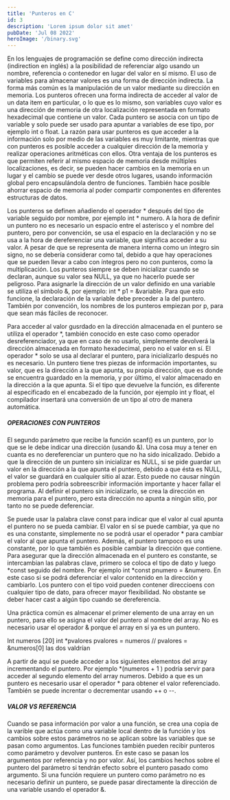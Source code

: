 ```yaml
---
title: 'Punteros en C'
id: 3
description: 'Lorem ipsum dolor sit amet'
pubDate: 'Jul 08 2022'
heroImage: '/binary.svg'
---
```


En los lenguajes de programación se define como dirección indirecta (indirection en inglés) a la posibilidad de referenciar algo usando un nombre, referencia o contenedor en lugar del valor en sí mismo. El uso de variables para almacenar valores es una forma de dirección indirecta. La forma más común es la manipulación de un valor mediante su dirección en memoria. Los punteros ofrecen una forma indirecta de acceder al valor de un data item en particular, o lo que es lo mismo, son variables cuyo valor es una dirección de memoria de otra localización representada en formato hexadecimal que contiene un valor. Cada puntero se asocia con un tipo de variable y solo puede ser usado para apuntar a variables de ese tipo, por ejemplo int o float. La razón para usar punteros es que acceder a la información solo por medio de las variables es muy limitante, mientras que con punteros es posible acceder a cualquier dirección de la memoria y realizar operaciones aritméticas con ellos. Otra ventaja de los punteros es que permiten referir al mismo espacio de memoria desde múltiples localizaciones, es decir, se pueden hacer cambios en la memoria en un lugar y el cambio se puede ver desde otros lugares, usando información global pero encapsulándola dentro de funciones. También hace posible ahorrar espacio de memoria al poder compartir componentes en diferentes estructuras de datos.

Los punteros se definen añadiendo el operador * después del tipo de variable seguido por nombre, por ejemplo int * numero. A la hora de definir un puntero no es necesario un espacio entre el asterisco y el nombre del puntero, pero por convención, se usa el espacio en la declaración y no se usa a la hora de dereferenciar una variable, que significa acceder a su valor. A pesar de que se representa de manera interna como un íntegro sin signo, no se debería considerar como tal, debido a que hay operaciones que se pueden llevar a cabo con íntegros pero no con punteros, como la multiplicación. Los punteros siempre se deben inicializar cuando se declaran, aunque su valor sea NULL, ya que no hacerlo puede ser peligroso. Para asignarle la dirección de un valor definido en una variable se utiliza el símbolo &, por ejemplo: int * p1 = &variable. Para que esto funcione, la declaración de la variable debe preceder a la del puntero. También por convención, los nombres de los punteros empiezan por p, para que sean más fáciles de reconocer.

Para acceder al valor gusrdado en la dirección almacenada en el puntero se utiliza el operador *, también conocido en este caso como operador desreferenciador, ya que en caso de no usarlo, simplemente devolverá la dirección almacenada en formato hexadecimal, pero no el valor en sí. El operador * solo se usa al declarar el puntero, para inicializarlo después no es necesario. Un puntero tiene tres piezas de información importantes, su valor, que es la dirección a la que apunta, su propia dirección, que es donde se encuentra guardado en la memoria, y por último, el valor almacenado en la dirección a la que apunta. Si el tipo que devuelve la función, es diferente al especificado en el encabezado de la función, por ejemplo int y float, el compilador insertará una conversión de un tipo al otro de manera automática. 

##### OPERACIONES CON PUNTEROS
El segundo parámetro que recibe la función scanf() es un puntero, por lo que se le debe indicar una dirección (usando &). Una cosa muy a tener en cuanta es no dereferenciar un puntero que no ha sido inicalizado. Debido a que la dirección de un puntero sin inicializar es NULL, si se pide guardar un valor en la dirección a la que apunta el puntero, debido a que ésta es NULL, el valor se guardará en cualquier sitio al azar. Esto puede no causar ningún problema pero podría sobreescribir información importante y hacer fallar el programa. Al definir el puntero sin inicializarlo, se crea la dirección en memoria para el puntero, pero esta dirección no apunta a ningún sitio, por tanto no se puede deferenciar.

Se puede usar la palabra clave const para indicar que el valor al cual apunta el puntero no se pueda cambiar. El valor en sí se puede cambiar, ya que no es una constante, simplemente no se podrá usar el operador * para cambiar el valor al que apunta el puntero. Además, el puntero tampoco es una constante, por lo que también es posible cambiar la dirección que contiene. Para asegurar que la dirección almacenada en el puntero es constante, se intercambian las palabras clave, primero se coloca el tipo de dato y luego *const seguido del nombre. Por ejemplo int *const pnumero = &numero. En este caso si se podrá deferenciar el valor contenido en la dirección y cambiarlo. 
Los puntero con el tipo void pueden contener direccioens con cualquier tipo de dato, para ofrecer mayor flexibilidad. No obstante se deber hacer cast a algún tipo cuando se dereferencia.

Una práctica común es almacenar el primer elemento de una array en un puntero, para ello se asigna  el valor del puntero al nombre del array. No es necesario usar el operador & porque el array en sí ya es un puntero.

Int numeros [20]
int *pvalores 
pvalores = numeros // pvalores = &numeros[0] las dos valdrían

 A partir de aquí se puede acceder a los siguientes elementos del array incrementando el puntero. Por ejemplo *(numeros + 1 ) podría servir para acceder al segundo elemento del array numeros. Debido a que es un puntero es necesario usar el operador * para obtener el valor referenciado. También se puede increntar o decrementar usando ++ o --.


##### VALOR VS REFERENCIA
Cuando se pasa información por valor a una función, se crea una copia de la varible que actúa como una variable local dentro de la función y los cambios sobre estos parámetros no se aplican sobre las variables que se pasan como argumentos. Las funciones también pueden recibir punteros como parámetro y devolver punteros. En este caso se pasan los argumentos por referencia y no por valor. Así, los cambios hechos sobre el puntero del parámetro si tendrán efecto sobre el puntero pasado como argumento. Si una función requiere un puntero como parámetro no es necesario definir un puntero, se puede pasar directamente la dirección de una variable usando el operador &.



